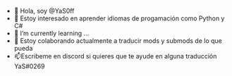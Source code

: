 - 👋 Hola, soy @YaS0ff
- 👀 Estoy interesado en aprender idiomas de progamación como Python y C# 
- 🌱 I’m currently learning ...
- 💞️ Estoy colaborando actualmente a traducir mods y submods de lo que pueda
- 📫Escribeme en discord si quieres que te ayude en alguna traducción YaS#0269
<!---
YaS0ff/YaS0ff is a ✨ special ✨ repository because its `README.md` (this file) appears on your GitHub profile.
You can click the Preview link to take a look at your changes.
--->
